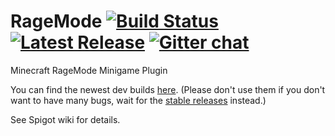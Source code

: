 # RageMode [![Build Status](https://travis-ci.org/KWStudios/RageMode.svg?branch=master)](https://travis-ci.org/KWStudios/RageMode) [![Latest Release](https://img.shields.io/github/release/KWStudios/RageMode.svg)](https://github.com/KWStudios/RageMode/releases) [![Gitter chat](https://badges.gitter.im/KWStudios/RageMode.png)](https://gitter.im/KWStudios/)
Minecraft RageMode Minigame Plugin

You can find the newest dev builds [here](api.kwstudios.org/plugins/KWStudios/RageMode/versions/newest). (Please don't use them if you don't want to have many bugs, wait for the [stable releases](https://github.com/KWStudios/RageMode/releases) instead.)

See Spigot wiki for details.
